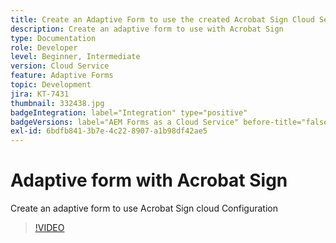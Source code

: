 ```yaml
---
title: Create an Adaptive Form to use the created Acrobat Sign Cloud Services Configuration
description: Create an adaptive form to use with Acrobat Sign
type: Documentation
role: Developer
level: Beginner, Intermediate
version: Cloud Service
feature: Adaptive Forms
topic: Development
jira: KT-7431
thumbnail: 332438.jpg
badgeIntegration: label="Integration" type="positive"
badgeVersions: label="AEM Forms as a Cloud Service" before-title="false"
exl-id: 6bdfb841-3b7e-4c22-8907-a1b98df42ae5
---
```

# Adaptive form with Acrobat Sign

Create an adaptive form to use Acrobat Sign cloud Configuration

>[!VIDEO](https://video.tv.adobe.com/v/332438?quality=12&learn=on)
